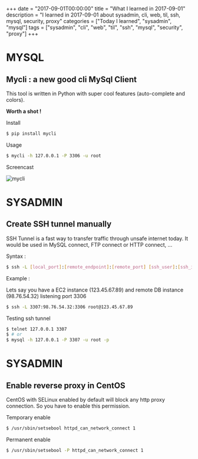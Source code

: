 +++
date = "2017-09-01T00:00:00"
title = "What I learned in 2017-09-01"
description = "I learned in 2017-09-01 about sysadmin, cli, web, til, ssh, mysql, security, proxy"
categories = ["Today I learned", "sysadmin", "mysql"]
tags = ["sysadmin", "cli", "web", "til", "ssh", "mysql", "security", "proxy"]
+++


# MYSQL

## Mycli : a new good cli MySql Client

This tool is written in Python with super cool features (auto-complete and colors).

**Worth a shot !**

Install

```bash
$ pip install mycli
```

Usage

```bash
$ mycli -h 127.0.0.1 -P 3306 -u root
```

Screencast

![mycli](https://user-images.githubusercontent.com/4528223/29958911-3273df24-8f1f-11e7-8743-c6bdf1f5fc75.gif)

# SYSADMIN

## Create SSH tunnel manually

SSH Tunnel is a fast way to transfer traffic through unsafe internet today. It would be used in MySQL connect, FTP connect or HTTP connect, ...

Syntax :

```bash
$ ssh -L [local_port]:[remote_endpoint]:[remote_port] [ssh_user]:[ssh_ip]
```

Example :

Lets say you have a EC2 instance (123.45.67.89) and remote DB instance (98.76.54.32) listening port 3306

```bash
$ ssh -L 3307:98.76.54.32:3306 root@123.45.67.89
```

Testing ssh tunnel

```bash
$ telnet 127.0.0.1 3307
$ # or
$ mysql -h 127.0.0.1 -P 3307 -u root -p
```

# SYSADMIN

## Enable reverse proxy in CentOS

CentOS with SELinux enabled by default will block any http proxy connection. So you have to enable this permission.

Temporary enable

```bash
$ /usr/sbin/setsebool httpd_can_network_connect 1
```

Permanent enable

```bash
$ /usr/sbin/setsebool -P httpd_can_network_connect 1
```
